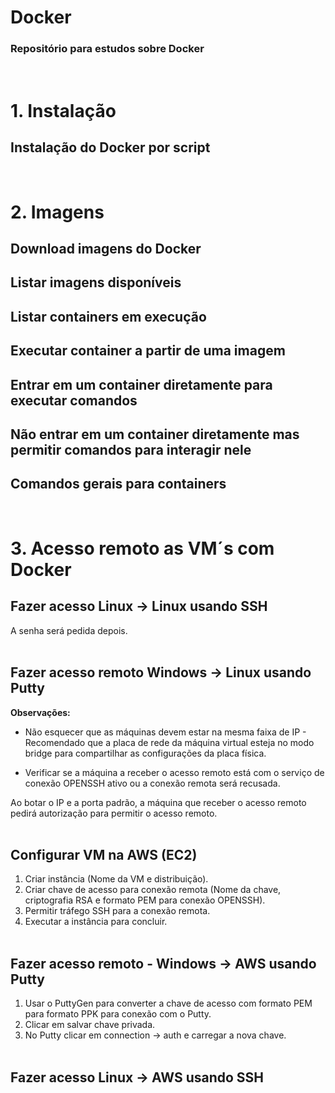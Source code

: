 # Docker
### Repositório para estudos sobre Docker
  <br />
  
# 1. Instalação
## Instalação do Docker por script

<pre id="tmp" style="display: none">Download script https://docs.docker.com/engine/install/ubuntu/ <br>curl -fsSL https://get.docker.com -o get-docker.sh<br><br>Executar script<br>sh ./get-docker.sh <br><br>Verificar versão<br>docker version <br><br>Verificar se o serviço está rodando<br>systemctl status docker</pre><br>

# 2. Imagens
## Download imagens do Docker
<pre id="tmp" style="display: none">docker pull nomedaimagem<br>Ex:docker pull hello-world<br><br>Download imagem com versão específica<br>Ex:docker pull postgres:9.6 </pre>

## Listar imagens disponíveis
<pre id="tmp" style="display: none">docker images</pre>

## Listar containers em execução
<pre id="tmp" style="display: none">docker ps<br><br>docker ps -a (containers que não estão em execução)</pre>

## Executar container a partir de uma imagem
<pre id="tmp" style="display: none">docker run nomedaimagem<br><br>docker run -d nomedaimagem (detached mode - rodar o container em background, podendo fechar o terminal sem terminar o serviço)</pre>

## Entrar em um container diretamente para executar comandos
<pre id="tmp" style="display: none">docker run -it nomedaimagem (obs:entra no container e ao sair dele seu serviço terminará)</pre>

## Não entrar em um container diretamente mas permitir comandos para interagir nele
<pre id="tmp" style="display: none">docker run -dit nomedaimagem (obs: detached mode - não entrará no container mas deixará que ele receba comandos de execução)<br><br>docker exec -it IDcontainer comandoaserexecutado<br>Ex:docker exec -it 12345 /bin/bash (exemplo para entrar no container)</pre>

## Comandos gerais para containers
<pre id="tmp" style="display: none">docker start IDcontainer<br><br>docker stop IDcontainer<br><br>docker restart IDcontainer</pre>

<br>

# 3. Acesso remoto as VM´s com Docker
## Fazer acesso Linux -> Linux usando SSH

<pre id="tmp" style="display: none">Usar SSH com usuário e IP<br><br>Ex: ssh alessandro@10.0.0.10</pre>
A senha será pedida depois. <br><br>

  ## Fazer acesso remoto Windows -> Linux usando Putty
**Observações:** <br>

* Não esquecer que as máquinas devem estar na mesma faixa de IP - Recomendado que a placa de rede da máquina virtual esteja no modo bridge para compartilhar as configurações da placa física.
<pre id="tmp" style="display: none">Verificar IP<br><br>Windows: IPCONFIG <br>Linux: IP A</pre>

* Verificar se a máquina a receber o acesso remoto está com o serviço de conexão OPENSSH ativo ou a conexão remota será recusada.
<pre id="tmp" style="display: none">Instalar o serviço de conexão OPENSSH <br><br>apt-get install openssh-server</pre>

Ao botar o IP e a porta padrão, a máquina que receber o acesso remoto pedirá autorização para permitir o acesso remoto.<br><br>

## Configurar VM na AWS (EC2)
  
1. Criar instância (Nome da VM e distribuição).
2. Criar chave de acesso para conexão remota (Nome da chave, criptografia RSA e formato PEM para conexão OPENSSH).
3. Permitir tráfego SSH para a conexão remota.
4. Executar a instância para concluir.<br><br>

## Fazer acesso remoto - Windows -> AWS usando Putty

1. Usar o PuttyGen para converter a chave de acesso com formato PEM para formato PPK para conexão com o Putty.
2. Clicar em salvar chave privada.
3. No Putty clicar em connection -> auth e carregar a nova chave.<br><br>

## Fazer acesso Linux -> AWS usando SSH

<pre id="tmp" style="display: none">Usar SSH com chave de acesso, usuário e IP<br><br>Ex: ssh -t nomedachave.pem ubuntu@10.0.0.10</pre><br><br>
